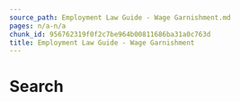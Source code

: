 ```yaml
---
source_path: Employment Law Guide - Wage Garnishment.md
pages: n/a-n/a
chunk_id: 956762319f0f2c7be964b00811686ba31a0c763d
title: Employment Law Guide - Wage Garnishment
---
```

# Search
